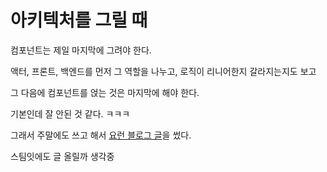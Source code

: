 # 아키텍처를 그릴 때

컴포넌트는 제일 마지막에 그려야 한다.

액터, 프론트, 백엔드를 먼저 그 역할을 나누고, 로직이 리니어한지 갈라지는지도 보고

그 다음에 컴포넌트를 얹는 것은 마지막에 해야 한다.

기본인데 잘 안된 것 같다. ㅋㅋㅋ

그래서 주말에도 쓰고 해서 [요런 블로그 글](http://blog.ethanhur.me/2018/01/28/%EB%A6%AC%EC%86%8C%EC%8A%A4-%ED%8C%A8%EC%B9%98-%EC%8B%9C%EC%8A%A4%ED%85%9C-%EA%B0%9C%EB%B0%9C%EA%B8%B0/)을 썼다.

스팀잇에도 글 올릴까 생각중
